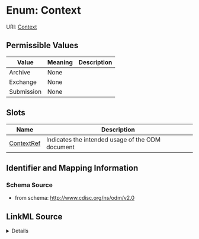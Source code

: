 # Enum: Context



URI: [Context](Context)

## Permissible Values

| Value | Meaning | Description |
| --- | --- | --- |
| Archive | None |  |
| Exchange | None |  |
| Submission | None |  |




## Slots

| Name | Description |
| ---  | --- |
| [ContextRef](ContextRef.md) | Indicates the intended usage of the ODM document |






## Identifier and Mapping Information







### Schema Source


* from schema: http://www.cdisc.org/ns/odm/v2.0




## LinkML Source

<details>
```yaml
name: Context
from_schema: http://www.cdisc.org/ns/odm/v2.0
rank: 1000
permissible_values:
  Archive:
    text: Archive
    is_a: Context
  Exchange:
    text: Exchange
    is_a: Context
  Submission:
    text: Submission
    is_a: Context

```
</details>
